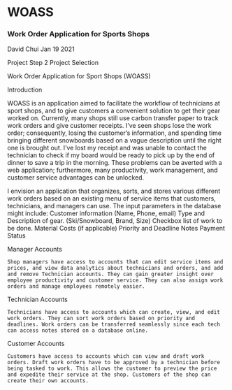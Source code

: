 # WOASS
### Work Order Application for Sports Shops

David Chui
Jan 19 2021

Project Step 2
Project Selection


Work Order Application for Sport Shops (WOASS)

Introduction

WOASS is an application aimed to facilitate the workflow of technicians at sport shops, and to give customers a convenient solution to get their gear worked on. Currently, many shops still use carbon transfer paper to track work orders and give customer receipts. I’ve seen shops lose the work order; consequently, losing the customer’s information, and spending time bringing different snowboards based on a vague description until the right one is brought out. I’ve lost my receipt and was unable to contact the technician to check if my board would be ready to pick up by the end of dinner to save a trip in the morning. These problems can be averted with a web application; furthermore, many productivity, work management, and customer service advantages can be unlocked. 

I envision an application that organizes, sorts, and stores various different work orders based on an existing menu of service items that customers, technicians, and managers can use. The input parameters in the database might include:
Customer information (Name, Phone, email)
Type and Description of gear. (Ski/Snowboard, Brand, Size)
Checkbox list of work to be done.
Material Costs (if applicable)
Priority and Deadline 
Notes
Payment Status

Manager Accounts

	Shop managers have access to accounts that can edit service items and prices, and view data analytics about technicians and orders, and add and remove Technician accounts. They can gain greater insight over employee productivity and customer service. They can also assign work orders and manage employees remotely easier.

Technician Accounts

	Technicians have access to accounts which can create, view, and edit work orders. They can sort work orders based on priority and deadlines. Work orders can be transferred seamlessly since each tech can access notes stored on a database online.

Customer Accounts

	Customers have access to accounts which can view and draft work orders. Draft work orders have to be approved by a technician before being tasked to work. This allows the customer to preview the price and expedite their service at the shop. Customers of the shop can create their own accounts.

